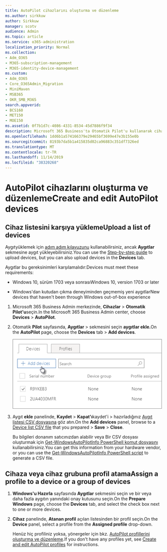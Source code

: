```yaml
---
title: AutoPilot cihazlarını oluşturma ve düzenleme
ms.author: sirkkuw
author: Sirkkuw
manager: scotv
audience: Admin
ms.topic: article
ms.service: o365-administration
localization_priority: Normal
ms.collection:
- Adm_O365
- M365-subscription-management
- M365-identity-device-management
ms.custom:
- Adm_O365
- Core_O365Admin_Migration
- MiniMaven
- MSB365
- OKR_SMB_M365
search.appverid:
- BCS160
- MET150
- MOE150
ms.assetid: 0f7b1d7c-4086-4331-8534-45d7886f9f34
description: Microsoft 365 Business'ta Otomatik Pilot'u kullanarak cihazları nasıl yükleyin öğrenin. Bir aygıta veya aygıt grubuna profil atayabilirsiniz.
ms.openlocfilehash: 1dd6b1a574166379e29465bf3699e47e3b155e0b
ms.sourcegitcommit: 8193b7da5b1a415835d02ca96883c351df7326ed
ms.translationtype: MT
ms.contentlocale: tr-TR
ms.lasthandoff: 11/14/2019
ms.locfileid: "38320268"
---
```

# <a name="create-and-edit-autopilot-devices"></a><span data-ttu-id="3d2f2-104">AutoPilot cihazlarını oluşturma ve düzenleme</span><span class="sxs-lookup"><span data-stu-id="3d2f2-104">Create and edit AutoPilot devices</span></span>

## <a name="upload-a-list-of-devices"></a><span data-ttu-id="3d2f2-105">Cihaz listesini karşıya yükleme</span><span class="sxs-lookup"><span data-stu-id="3d2f2-105">Upload a list of devices</span></span>

<span data-ttu-id="3d2f2-106">Aygıtyüklemek için [adım adım kılavuzunu](add-autopilot-devices-and-profile.md) kullanabilirsiniz, ancak **Aygıtlar** sekmesine aygıt yükleyebilirsiniz.</span><span class="sxs-lookup"><span data-stu-id="3d2f2-106">You can use the [Step-by-step guide](add-autopilot-devices-and-profile.md) to upload devices, but you can also upload devices in the **Devices** tab.</span></span> 
  
<span data-ttu-id="3d2f2-107">Aygıtlar bu gereksinimleri karşılamalıdır:</span><span class="sxs-lookup"><span data-stu-id="3d2f2-107">Devices must meet these requirements:</span></span>
  
- <span data-ttu-id="3d2f2-108">Windows 10, sürüm 1703 veya sonrası</span><span class="sxs-lookup"><span data-stu-id="3d2f2-108">Windows 10, version 1703 or later</span></span>
    
- <span data-ttu-id="3d2f2-109">Windows'dan kutudan çıkma deneyiminden geçmemiş yeni aygıtlar</span><span class="sxs-lookup"><span data-stu-id="3d2f2-109">New devices that haven't been through Windows out-of-box experience</span></span>

1. <span data-ttu-id="3d2f2-110">Microsoft 365 Business Admin merkezinde, **Cihazlar** \> **Otomatik Pilot'u**seçin.</span><span class="sxs-lookup"><span data-stu-id="3d2f2-110">In the Microsoft 365 Business Admin center, choose **Devices** \> **AutoPilot**.</span></span>
  
2. <span data-ttu-id="3d2f2-111">Otomatik **Pilot** sayfasında, **Aygıtlar** \> sekmesini seçin **aygıtlar ekle.**</span><span class="sxs-lookup"><span data-stu-id="3d2f2-111">On the **AutoPilot** page, choose the **Devices** tab \> **Add devices**.</span></span>
    
    ![In the Devices tab, choose Add devices.](media/6ba81e22-c873-40ad-8a72-ce64d15ea6ba.png)
  
3. <span data-ttu-id="3d2f2-113">Aygıt **ekle** panelinde, **Kaydet** \> **Kapat'ı**kaydet'i \> hazırladığınız [Aygıt listesi CSV dosyasına](https://support.office.com/article/932e3676-2491-49f0-9177-d893d2f5276e) göz atın.</span><span class="sxs-lookup"><span data-stu-id="3d2f2-113">On the **Add devices** panel, browse to a [Device list CSV file](https://support.office.com/article/932e3676-2491-49f0-9177-d893d2f5276e) that you prepared \> **Save** \> **Close**.</span></span>
    
    <span data-ttu-id="3d2f2-114">Bu bilgileri donanım satıcınızdan alabilir veya Bir CSV dosyası oluşturmak için [Get-WindowsAutoPilotInfo PowerShell komut dosyasını](https://www.powershellgallery.com/packages/Get-WindowsAutoPilotInfo) kullanabilirsiniz.</span><span class="sxs-lookup"><span data-stu-id="3d2f2-114">You can get this information from your hardware vendor, or you can use the [Get-WindowsAutoPilotInfo PowerShell script](https://www.powershellgallery.com/packages/Get-WindowsAutoPilotInfo) to generate a CSV file.</span></span> 
    
## <a name="assign-a-profile-to-a-device-or-a-group-of-devices"></a><span data-ttu-id="3d2f2-115">Cihaza veya cihaz grubuna profil atama</span><span class="sxs-lookup"><span data-stu-id="3d2f2-115">Assign a profile to a device or a group of devices</span></span>

1. <span data-ttu-id="3d2f2-116">**Windows'u Hazırla** sayfasında **Aygıtlar** sekmesini seçin ve bir veya daha fazla aygıtın yanındaki onay kutusunu seçin.</span><span class="sxs-lookup"><span data-stu-id="3d2f2-116">On the **Prepare Windows** page, choose the **Devices** tab, and select the check box next to one or more devices.</span></span> 
    
2. <span data-ttu-id="3d2f2-117">**Cihaz** panelinde, **Atanan profil** açılan listesinden bir profil seçin.</span><span class="sxs-lookup"><span data-stu-id="3d2f2-117">On the **Device** panel, select a profile from the **Assigned profile** drop-down.</span></span> 
    
    <span data-ttu-id="3d2f2-118">Henüz hiç profiliniz yoksa, yönergeler için bkz. [AutoPilot profillerini oluşturma ve düzenleme](create-and-edit-autopilot-profiles.md).</span><span class="sxs-lookup"><span data-stu-id="3d2f2-118">If you don't have any profiles yet, see [Create and edit AutoPilot profiles](create-and-edit-autopilot-profiles.md) for instructions.</span></span> 
    
